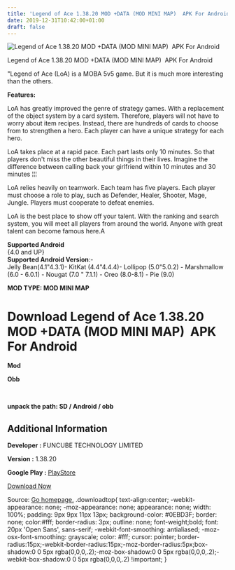```yaml
---
title: 'Legend of Ace 1.38.20 MOD +DATA (MOD MINI MAP)  APK For Android'
date: 2019-12-31T10:42:00+01:00
draft: false
---
```


![Legend of Ace 1.38.20 MOD +DATA (MOD MINI MAP)  APK For Android](https://i2.wp.com/apkhome.net/wp-content/uploads/2019/12/Legend-of-Ace-1.38.20-MOD-DATA-MOD-MINI-MAP.png "Legend of Ace 1.38.20 MOD +DATA (MOD MINI MAP)  APK For Android")

  

Legend of Ace 1.38.20 MOD +DATA (MOD MINI MAP)  APK For Android

"Legend of Ace (LoA) is a MOBA 5v5 game. But it is much more interesting than the others.

**Features:**

LoA has greatly improved the genre of strategy games. With a replacement of the object system by a card system. Therefore, players will not have to worry about item recipes. Instead, there are hundreds of cards to choose from to strengthen a hero. Each player can have a unique strategy for each hero.

LoA takes place at a rapid pace. Each part lasts only 10 minutes. So that players don't miss the other beautiful things in their lives. Imagine the difference between calling back your girlfriend within 10 minutes and 30 minutes ¦¦¦

LoA relies heavily on teamwork. Each team has five players. Each player must choose a role to play, such as Defender, Healer, Shooter, Mage, Jungle. Players must cooperate to defeat enemies.

LoA is the best place to show off your talent. With the ranking and search system, you will meet all players from around the world. Anyone with great talent can become famous here.A

**Supported Android**  
{4.0 and UP}  
**Supported Android Version**:-  
Jelly Bean(4.1"4.3.1)- KitKat (4.4"4.4.4)- Lollipop (5.0"5.0.2) - Marshmallow (6.0 - 6.0.1) - Nougat (7.0 " 7.1.1) - Oreo (8.0-8.1) - Pie (9.0)

**MOD TYPE: MOD MINI MAP**

Download Legend of Ace 1.38.20 MOD +DATA (MOD MINI MAP)  APK For Android
=========================================================================

**Mod**

**Obb**

 

**unpack the path: SD / Android / obb**

Additional Information
----------------------

**Developer :** FUNCUBE TECHNOLOGY LIMITED

**Version :** 1.38.20

**Google Play :** [PlayStore](https://play.google.com/store/apps/details?id=com.funcube.loa)

  

[Download Now](https://store4app.co/post/legend-of-ace-1-38-20-mod-data-mod-mini-map-apk-for-android_1577782099)

  
Source: [Go homepage.](https://store4app.co/post/legend-of-ace-1-38-20-mod-data-mod-mini-map-apk-for-android_1577782099) .downloadtop{ text-align:center; -webkit-appearance: none; -moz-appearance: none; appearance: none; width: 100%; padding: 9px 9px 11px 13px; background-color: #0EBD3F; border: none; color:#fff; border-radius: 3px; outline: none; font-weight;bold; font: 20px 'Open Sans', sans-serif; -webkit-font-smoothing: antialiased; -moz-osx-font-smoothing: grayscale; color: #fff; cursor: pointer; border-radius:15px;-webkit-border-radius:15px;-moz-border-radius:5px;box-shadow:0 0 5px rgba(0,0,0,.2);-moz-box-shadow:0 0 5px rgba(0,0,0,.2);-webkit-box-shadow:0 0 5px rgba(0,0,0,.2) !important; }